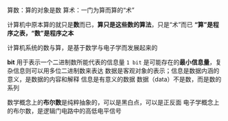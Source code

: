 
算数：算的对象是数
算术：一门为算而算的“术”

计算机中原本算的就只是**数**而已，**算只是这些数的算法**，只是“术”而已
**“算”是程序之表，“数”是程序之本**

计算机系统的数与算，是基于数学与电子学而发展起来的

**bit** 用于表示一个二进制数所能代表的信息量
`1 bit` 是可能存在的**最小信息量**，复杂信息则可以用多位二进制数来表达
数据是客观对象的表示；信息是数据内涵的意义，是数据的内容和解释
信息是有意义的数据
数据（data）不是数，而是数的系列

数学概念上的**布尔数**是纯粹抽象的，可以是黑白点，可以是正反面
电子学概念上的布尔数，是逻辑门电路中的高低电平信号